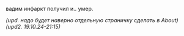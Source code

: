 вадим инфаркт получил и.. умер.

_(upd. надо будет наверно отдельную страничку сделать в About)_  
_(upd2. 19.10.24-21:15)_